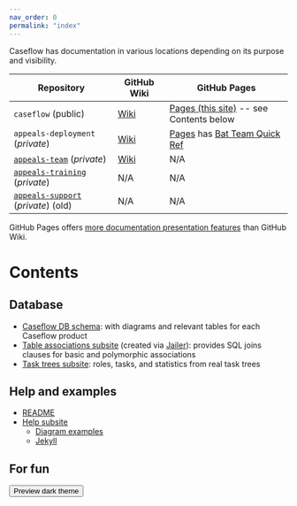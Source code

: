 ```yaml
---
nav_order: 0
permalink: "index"
---
```


Caseflow has documentation in various locations depending on its purpose and visibility.

| Repository | GitHub Wiki | GitHub Pages |
|----------------|------|-------|
| `caseflow` (public) | [Wiki](https://github.com/department-of-veterans-affairs/caseflow/wiki) | [Pages (this site)](https://department-of-veterans-affairs.github.io/caseflow/) -- see Contents below |
| `appeals-deployment` (*private*) | [Wiki](https://github.com/department-of-veterans-affairs/appeals-deployment/wiki) | [Pages](https://verbose-broccoli-9868be41.pages.github.io/) has [Bat Team Quick Ref](https://verbose-broccoli-9868be41.pages.github.io/batteam-quickref.html) |
| [`appeals-team`](https://github.com/department-of-veterans-affairs/appeals-team) (*private*) | [Wiki](https://github.com/department-of-veterans-affairs/appeals-team/wiki) | N/A |
| [`appeals-training`](https://github.com/department-of-veterans-affairs/appeals-training) (*private*) | N/A | N/A |
| [`appeals-support`](https://github.com/department-of-veterans-affairs/appeals-support) (*private*) (old) | N/A | N/A |

GitHub Pages offers [more documentation presentation features](README.md#why-not-use-the-github-wiki) than GitHub Wiki.

# Contents

## Database
* [Caseflow DB schema](schema/db_schema): with diagrams and relevant tables for each Caseflow product
* [Table associations subsite](schema/html/) (created via [Jailer](https://github.com/Wisser/Jailer)): provides SQL joins clauses for basic and polymorphic associations
* [Task trees subsite](task_trees/index.html): roles, tasks, and statistics from real task trees

## Help and examples
* [README](README.html)
* [Help subsite](help/index.html)
  - [Diagram examples](help/diagrams)
  - [Jekyll](help/jekyll)


## For fun

<p>
  <button class="btn js-toggle-dark-mode">Preview dark theme</button>
  <script>
    const toggleDarkMode = document.querySelector('.js-toggle-dark-mode');
    jtd.addEvent(toggleDarkMode, 'click', function() {
      if (jtd.getTheme() === 'dark') {
        jtd.setTheme('light');
        toggleDarkMode.textContent = 'Preview dark theme';
      } else {
        jtd.setTheme('dark');
        toggleDarkMode.textContent = 'Return to the light side';
      }
    });
  </script>
</p>

